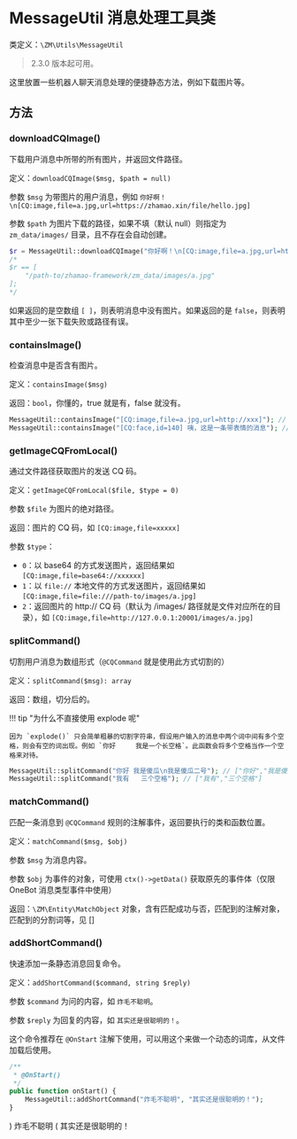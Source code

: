 # MessageUtil 消息处理工具类

类定义：`\ZM\Utils\MessageUtil`

> 2.3.0 版本起可用。

这里放置一些机器人聊天消息处理的便捷静态方法，例如下载图片等。

## 方法

### downloadCQImage()

下载用户消息中所带的所有图片，并返回文件路径。

定义：`downloadCQImage($msg, $path = null)`

参数 `$msg` 为带图片的用户消息，例如 `你好啊！\n[CQ:image,file=a.jpg,url=https://zhamao.xin/file/hello.jpg]`

参数 `$path` 为图片下载的路径，如果不填（默认 null）则指定为 `zm_data/images/` 目录，且不存在会自动创建。

```php
$r = MessageUtil::downloadCQImage("你好啊！\n[CQ:image,file=a.jpg,url=https://zhamao.xin/file/hello.jpg]");
/*
$r == [
    "/path-to/zhamao-framework/zm_data/images/a.jpg"
];
*/
```

如果返回的是空数组 `[ ]`，则表明消息中没有图片。如果返回的是 `false`，则表明其中至少一张下载失败或路径有误。

### containsImage()

检查消息中是否含有图片。

定义：`containsImage($msg)`

返回：`bool`，你懂的，true 就是有，false 就没有。

```php
MessageUtil::containsImage("[CQ:image,file=a.jpg,url=http://xxx]"); // true
MessageUtil::containsImage("[CQ:face,id=140] 咦，这是一条带表情的消息"); // false
```

### getImageCQFromLocal()

通过文件路径获取图片的发送 CQ 码。

定义：`getImageCQFromLocal($file, $type = 0)`

参数 `$file` 为图片的绝对路径。

返回：图片的 CQ 码，如 `[CQ:image,file=xxxxx]`

参数 `$type`：

- `0`：以 base64 的方式发送图片，返回结果如 `[CQ:image,file=base64://xxxxxx]`
- `1`：以 `file://` 本地文件的方式发送图片，返回结果如 `[CQ:image,file=file:///path-to/images/a.jpg]`
- `2`：返回图片的 http:// CQ 码（默认为 /images/ 路径就是文件对应所在的目录），如 `[CQ:image,file=http://127.0.0.1:20001/images/a.jpg]`

### splitCommand()

切割用户消息为数组形式（`@CQCommand` 就是使用此方式切割的）

定义：`splitCommand($msg): array`

返回：数组，切分后的。

!!! tip "为什么不直接使用 explode 呢"

	因为 `explode()` 只会简单粗暴的切割字符串，假设用户输入的消息中两个词中间有多个空格，则会有空的词出现。例如 `你好     我是一个长空格`。此函数会将多个空格当作一个空格来对待。

```php
MessageUtil::splitCommand("你好 我是傻瓜\n我是傻瓜二号"); // ["你好","我是傻瓜","我是傻瓜二号"]
MessageUtil::splitCommand("我有   三个空格"); // ["我有","三个空格"]
```

### matchCommand()

匹配一条消息到 `@CQCommand` 规则的注解事件，返回要执行的类和函数位置。

定义：`matchCommand($msg, $obj)`

参数 `$msg` 为消息内容。

参数 `$obj` 为事件的对象，可使用 `ctx()->getData()` 获取原先的事件体（仅限 OneBot 消息类型事件中使用）

返回：`\ZM\Entity\MatchObject` 对象，含有匹配成功与否，匹配到的注解对象，匹配到的分割词等，见 []

### addShortCommand()

快速添加一条静态消息回复命令。

定义：`addShortCommand($command, string $reply)`

参数 `$command` 为问的内容，如 `炸毛不聪明`。

参数 `$reply` 为回复的内容，如 `其实还是很聪明的！`。

这个命令推荐在 `@OnStart` 注解下使用，可以用这个来做一个动态的词库，从文件加载后使用。

```php
/**
 * @OnStart()
 */
public function onStart() {
    MessageUtil::addShortCommand("炸毛不聪明", "其实还是很聪明的！");
}
```

<chat-box>
) 炸毛不聪明
( 其实还是很聪明的！
</chat-box>

